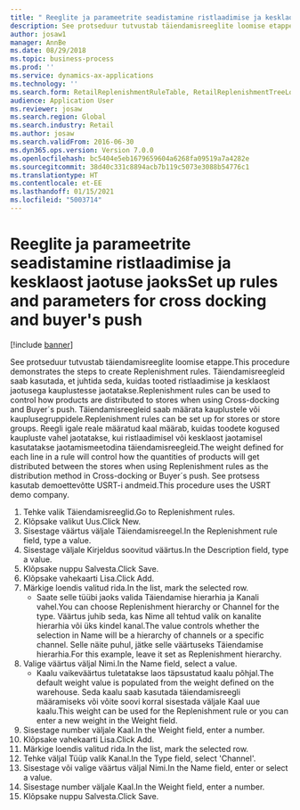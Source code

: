 ```yaml
---
title: " Reeglite ja parameetrite seadistamine ristlaadimise ja kesklaost jaotuse jaoks"
description: See protseduur tutvustab täiendamisreeglite loomise etappe.
author: josaw1
manager: AnnBe
ms.date: 08/29/2018
ms.topic: business-process
ms.prod: ''
ms.service: dynamics-ax-applications
ms.technology: ''
ms.search.form: RetailReplenishmentRuleTable, RetailReplenishmentTreeLookup
audience: Application User
ms.reviewer: josaw
ms.search.region: Global
ms.search.industry: Retail
ms.author: josaw
ms.search.validFrom: 2016-06-30
ms.dyn365.ops.version: Version 7.0.0
ms.openlocfilehash: bc5404e5eb1679659604a6268fa09519a7a4282e
ms.sourcegitcommit: 38d40c331c8894acb7b119c5073e3088b54776c1
ms.translationtype: HT
ms.contentlocale: et-EE
ms.lasthandoff: 01/15/2021
ms.locfileid: "5003714"
---
```

# <a name="set-up-rules-and-parameters-for-cross-docking-and-buyers-push"></a><span data-ttu-id="28250-103"> Reeglite ja parameetrite seadistamine ristlaadimise ja kesklaost jaotuse jaoks</span><span class="sxs-lookup"><span data-stu-id="28250-103">Set up rules and parameters for cross docking and buyer's push</span></span>

[!include [banner](../includes/banner.md)]

<span data-ttu-id="28250-104">See protseduur tutvustab täiendamisreeglite loomise etappe.</span><span class="sxs-lookup"><span data-stu-id="28250-104">This procedure demonstrates the steps to create Replenishment rules.</span></span> <span data-ttu-id="28250-105">Täiendamisreegleid saab kasutada, et juhtida seda, kuidas tooted ristlaadimise ja kesklaost jaotusega kauplustesse jaotatakse.</span><span class="sxs-lookup"><span data-stu-id="28250-105">Replenishment rules can be used to control how products are distributed to stores when using Cross-docking and Buyer´s push.</span></span> <span data-ttu-id="28250-106">Täiendamisreegleid saab määrata kauplustele või kauplusegruppidele.</span><span class="sxs-lookup"><span data-stu-id="28250-106">Replenishment rules can be set up for stores or store groups.</span></span> <span data-ttu-id="28250-107">Reegli igale reale määratud kaal määrab, kuidas toodete kogused kaupluste vahel jaotatakse, kui ristlaadimisel või kesklaost jaotamisel kasutatakse jaotamismeetodina täiendamisreegleid.</span><span class="sxs-lookup"><span data-stu-id="28250-107">The weight defined for each line in a rule will control how the quantities of products will get distributed between the stores when using Replenishment rules as the distribution method in Cross-docking or Buyer´s push.</span></span> <span data-ttu-id="28250-108">See protsess kasutab demoettevõtte USRT-i andmeid.</span><span class="sxs-lookup"><span data-stu-id="28250-108">This procedure uses the USRT demo company.</span></span>

1. <span data-ttu-id="28250-109">Tehke valik Täiendamisreeglid.</span><span class="sxs-lookup"><span data-stu-id="28250-109">Go to Replenishment rules.</span></span>
2. <span data-ttu-id="28250-110">Klõpsake valikut Uus.</span><span class="sxs-lookup"><span data-stu-id="28250-110">Click New.</span></span>
3. <span data-ttu-id="28250-111">Sisestage väärtus väljale Täiendamisreegel.</span><span class="sxs-lookup"><span data-stu-id="28250-111">In the Replenishment rule field, type a value.</span></span>
4. <span data-ttu-id="28250-112">Sisestage väljale Kirjeldus soovitud väärtus.</span><span class="sxs-lookup"><span data-stu-id="28250-112">In the Description field, type a value.</span></span>
5. <span data-ttu-id="28250-113">Klõpsake nuppu Salvesta.</span><span class="sxs-lookup"><span data-stu-id="28250-113">Click Save.</span></span>
6. <span data-ttu-id="28250-114">Klõpsake vahekaarti Lisa.</span><span class="sxs-lookup"><span data-stu-id="28250-114">Click Add.</span></span>
7. <span data-ttu-id="28250-115">Märkige loendis valitud rida.</span><span class="sxs-lookup"><span data-stu-id="28250-115">In the list, mark the selected row.</span></span>
    * <span data-ttu-id="28250-116">Saate selle tüübi jaoks valida Täiendamise hierarhia ja Kanali vahel.</span><span class="sxs-lookup"><span data-stu-id="28250-116">You can choose Replenishment hierarchy or Channel for the type.</span></span> <span data-ttu-id="28250-117">Väärtus juhib seda, kas Nime all tehtud valik on kanalite hierarhia või üks kindel kanal.</span><span class="sxs-lookup"><span data-stu-id="28250-117">The value controls whether the selection in Name will be a hierarchy of channels or a specific channel.</span></span>  <span data-ttu-id="28250-118">Selle näite puhul, jätke selle väärtuseks Täiendamise hierarhia.</span><span class="sxs-lookup"><span data-stu-id="28250-118">For this example, leave it set as Replenishment hierarchy.</span></span>  
8. <span data-ttu-id="28250-119">Valige väärtus väljal Nimi.</span><span class="sxs-lookup"><span data-stu-id="28250-119">In the Name field, select a value.</span></span>
    * <span data-ttu-id="28250-120">Kaalu vaikeväärtus tuletatakse laos täpsustatud kaalu põhjal.</span><span class="sxs-lookup"><span data-stu-id="28250-120">The default weight value is populated from the weight defined on the warehouse.</span></span>  <span data-ttu-id="28250-121">Seda kaalu saab kasutada täiendamisreegli määramiseks või võite soovi korral sisestada väljale Kaal uue kaalu.</span><span class="sxs-lookup"><span data-stu-id="28250-121">This weight can be used for the Replenishment rule or you can enter a new weight in the Weight field.</span></span>  
9. <span data-ttu-id="28250-122">Sisestage number väljale Kaal.</span><span class="sxs-lookup"><span data-stu-id="28250-122">In the Weight field, enter a number.</span></span>
10. <span data-ttu-id="28250-123">Klõpsake vahekaarti Lisa.</span><span class="sxs-lookup"><span data-stu-id="28250-123">Click Add.</span></span>
11. <span data-ttu-id="28250-124">Märkige loendis valitud rida.</span><span class="sxs-lookup"><span data-stu-id="28250-124">In the list, mark the selected row.</span></span>
12. <span data-ttu-id="28250-125">Tehke väljal Tüüp valik Kanal.</span><span class="sxs-lookup"><span data-stu-id="28250-125">In the Type field, select 'Channel'.</span></span>
13. <span data-ttu-id="28250-126">Sisestage või valige väärtus väljal Nimi.</span><span class="sxs-lookup"><span data-stu-id="28250-126">In the Name field, enter or select a value.</span></span>
14. <span data-ttu-id="28250-127">Sisestage number väljale Kaal.</span><span class="sxs-lookup"><span data-stu-id="28250-127">In the Weight field, enter a number.</span></span>
15. <span data-ttu-id="28250-128">Klõpsake nuppu Salvesta.</span><span class="sxs-lookup"><span data-stu-id="28250-128">Click Save.</span></span>

